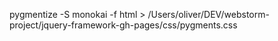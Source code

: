 pygmentize -S monokai -f html >  /Users/oliver/DEV/webstorm-project/jquery-framework-gh-pages/css/pygments.css
